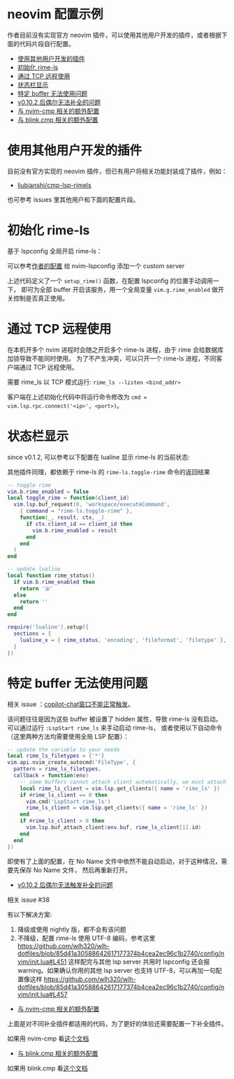# neovim 配置示例

作者目前没有实现官方 neovim 插件，可以使用其他用户开发的插件，或者根据下面的代码片段自行配置。

- [使用其他用户开发的插件](#使用其他用户开发的插件)
- [初始化 rime-ls](#初始化-rime-ls)
- [通过 TCP 远程使用](#通过-tcp-远程使用)
- [状态栏显示](#状态栏显示)
- [特定 buffer 无法使用问题](#特定-buffer-无法使用问题)
- [v0.10.2 后偶尔无法补全的问题](#v0.10.2-后偶尔无法补全的问题)
- [与 nvim-cmp 相关的额外配置](#与-nvim-cmp-相关的额外配置)
- [与 blink.cmp 相关的额外配置](#与-blink.cmp-相关的额外配置)


# 使用其他用户开发的插件

目前没有官方实现的 neovim 插件，但已有用户将相关功能封装成了插件，例如：

- [liubianshi/cmp-lsp-rimels](https://github.com/liubianshi/cmp-lsp-rimels)

也可参考 issues 里其他用户和下面的配置片段。

# 初始化 rime-ls

基于 lspconfig 全局开启 rime-ls：

可以参考[作者的配置](https://github.com/wlh320/wlh-dotfiles/blob/1a26b72172368de2895a3bd21ce94b7b17a9da38/config/nvim/lua/rime.lua#L3)
给 nvim-lspconfig 添加一个 custom server

上述代码定义了一个 `setup_rime()` 函数，在配置 lspconfig 的位置手动调用一下，
即可为全部 buffer 开启该服务，用一个全局变量 `vim.g.rime_enabled` 做开关控制是否真正使用。

# 通过 TCP 远程使用

在本机开多个 nvim 进程时会随之开启多个 rime-ls 进程，由于 rime 会给数据库加锁导致不能同时使用。
为了不产生冲突，可以只开一个 rime-ls 进程，不同客户端通过 TCP 远程使用。

需要 rime_ls 以 TCP 模式运行: `rime_ls --listen <bind_addr>`

客户端在上述初始化代码中将运行命令修改为 `cmd = vim.lsp.rpc.connect('<ip>', <port>)`。


# 状态栏显示

since v0.1.2, 可以参考以下配置在 lualine 显示 rime-ls 的当前状态:

其他插件同理，都依赖于 rime-ls 的 `rime-ls.toggle-rime` 命令的返回结果

```lua
-- toggle rime
vim.b.rime_enabled = false
local toggle_rime = function(client_id)
  vim.lsp.buf_request(0, 'workspace/executeCommand',
    { command = "rime-ls.toggle-rime" },
    function(_, result, ctx, _)
      if ctx.client_id == client_id then
        vim.b.rime_enabled = result
      end
    end
  )
end

-- update lualine
local function rime_status()
  if vim.b.rime_enabled then
    return 'ㄓ'
  else
    return ''
  end
end

require('lualine').setup({
  sections = {
    lualine_x = { rime_status, 'encoding', 'fileformat', 'filetype' },
  }
})
```

# 特定 buffer 无法使用问题

相关 issue ：[copilot-chat窗口不能正常触发](https://github.com/wlh320/rime-ls/issues/29)。

该问题往往是因为这些 buffer 被设置了 hidden 属性，导致 rime-ls 没有启动。
可以通过运行 `:LspStart rime_ls` 来手动启动 rime-ls，
或者使用以下自动命令（这里两种方法均需要使用全局 LSP 配置）：

```lua
-- update the variable to your needs
local rime_ls_filetypes = {'*'}
vim.api.nvim_create_autocmd('FileType', {
  pattern = rime_ls_filetypes,
  callback = function(env)
    -- some buffers cannot attach client automatically, we must attach manually.
    local rime_ls_client = vim.lsp.get_clients({ name = 'rime_ls' })
    if #rime_ls_client == 0 then
      vim.cmd('LspStart rime_ls')
      rime_ls_client = vim.lsp.get_clients({ name = 'rime_ls' })
    end
    if #rime_ls_client > 0 then
      vim.lsp.buf_attach_client(env.buf, rime_ls_client[1].id)
    end
  end
})
```

即使有了上面的配置，在 No Name 文件中依然不能自动启动，对于这种情况，需要先保存 No Name 文件，
然后再重新打开。

- [v0.10.2 后偶尔无法触发补全的问题](#v0.10.2-后偶尔无法补全的问题)

相关 issue #38

有以下解决方案:
1. 降级或使用 nightly 版，都不会有该问题
2. 不降级，配置 rime-ls 使用 UTF-8 编码，参考这里
   https://github.com/wlh320/wlh-dotfiles/blob/85d41a30588642617177374b4cea2ec96c1b2740/config/nvim/init.lua#L451
   这样配完与其他 lsp server 共用时 lspconfig 还会报 warning。如果确认你用的其他 lsp server 也支持
   UTF-8，可以再加一句配置像这样
   https://github.com/wlh320/wlh-dotfiles/blob/85d41a30588642617177374b4cea2ec96c1b2740/config/nvim/init.lua#L457

- [与 nvim-cmp 相关的额外配置](#与-nvim-cmp-相关的额外配置)

上面是对不同补全插件都适用的代码，为了更好的体验还需要配置一下补全插件。

如果用 nvim-cmp 看[这个文档](./nvim-with-cmp.md)

- [与 blink.cmp 相关的额外配置](#与-blink.cmp-相关的额外配置)

如果用 blink.cmp 看[这个文档](./nvim-with-blink.md)
